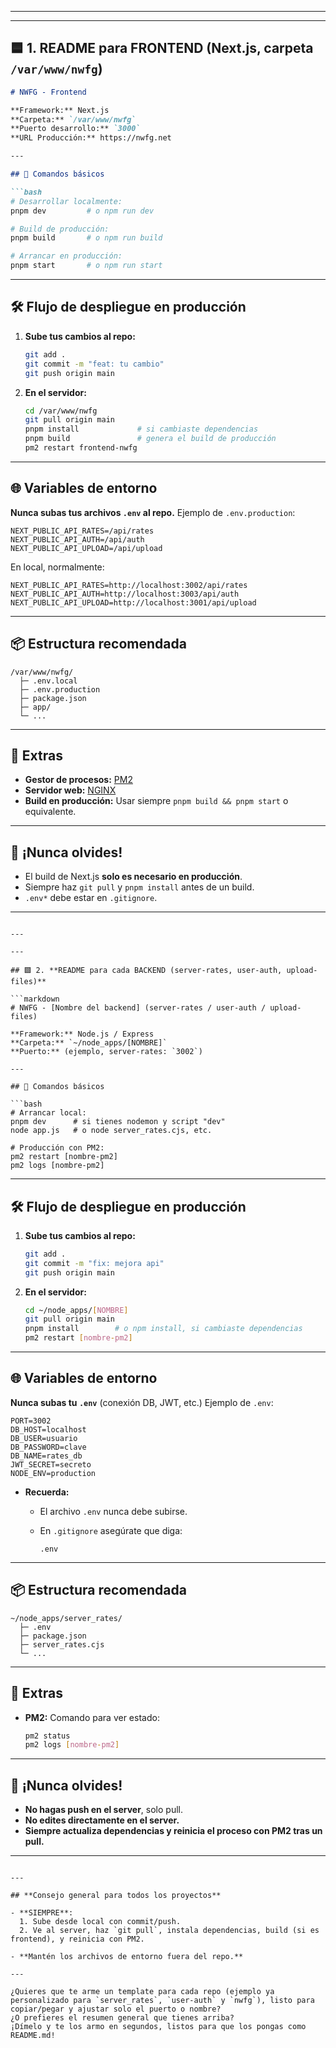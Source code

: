 

---

---

## 🟦 1. **README para FRONTEND (Next.js, carpeta `/var/www/nwfg`)**

````markdown
# NWFG - Frontend

**Framework:** Next.js  
**Carpeta:** `/var/www/nwfg`  
**Puerto desarrollo:** `3000`  
**URL Producción:** https://nwfg.net

---

## 🚀 Comandos básicos

```bash
# Desarrollar localmente:
pnpm dev         # o npm run dev

# Build de producción:
pnpm build       # o npm run build

# Arrancar en producción:
pnpm start       # o npm run start
````

---

## 🛠️ Flujo de despliegue en producción

1. **Sube tus cambios al repo:**

   ```bash
   git add .
   git commit -m "feat: tu cambio"
   git push origin main
   ```

2. **En el servidor:**

   ```bash
   cd /var/www/nwfg
   git pull origin main
   pnpm install             # si cambiaste dependencias
   pnpm build               # genera el build de producción
   pm2 restart frontend-nwfg
   ```

---

## 🌐 Variables de entorno

**Nunca subas tus archivos `.env` al repo.**
Ejemplo de `.env.production`:

```
NEXT_PUBLIC_API_RATES=/api/rates
NEXT_PUBLIC_API_AUTH=/api/auth
NEXT_PUBLIC_API_UPLOAD=/api/upload
```

En local, normalmente:

```
NEXT_PUBLIC_API_RATES=http://localhost:3002/api/rates
NEXT_PUBLIC_API_AUTH=http://localhost:3003/api/auth
NEXT_PUBLIC_API_UPLOAD=http://localhost:3001/api/upload
```

---

## 📦 Estructura recomendada

```
/var/www/nwfg/
  ├─ .env.local
  ├─ .env.production
  ├─ package.json
  ├─ app/
  └─ ...
```

---

## 🐳 Extras

* **Gestor de procesos:** [PM2](https://pm2.keymetrics.io/)
* **Servidor web:** [NGINX](https://nginx.org/)
* **Build en producción:** Usar siempre `pnpm build && pnpm start` o equivalente.

---

## 🛑 ¡Nunca olvides!

* El build de Next.js **solo es necesario en producción**.
* Siempre haz `git pull` y `pnpm install` antes de un build.
* `.env*` debe estar en `.gitignore`.

---

````

---

---

## 🟩 2. **README para cada BACKEND (server-rates, user-auth, upload-files)**

```markdown
# NWFG - [Nombre del backend] (server-rates / user-auth / upload-files)

**Framework:** Node.js / Express  
**Carpeta:** `~/node_apps/[NOMBRE]`  
**Puerto:** (ejemplo, server-rates: `3002`)

---

## 🚀 Comandos básicos

```bash
# Arrancar local:
pnpm dev      # si tienes nodemon y script "dev"
node app.js   # o node server_rates.cjs, etc.

# Producción con PM2:
pm2 restart [nombre-pm2]
pm2 logs [nombre-pm2]
````

---

## 🛠️ Flujo de despliegue en producción

1. **Sube tus cambios al repo:**

   ```bash
   git add .
   git commit -m "fix: mejora api"
   git push origin main
   ```

2. **En el servidor:**

   ```bash
   cd ~/node_apps/[NOMBRE]
   git pull origin main
   pnpm install        # o npm install, si cambiaste dependencias
   pm2 restart [nombre-pm2]
   ```

---

## 🌐 Variables de entorno

**Nunca subas tu `.env`** (conexión DB, JWT, etc.)
Ejemplo de `.env`:

```
PORT=3002
DB_HOST=localhost
DB_USER=usuario
DB_PASSWORD=clave
DB_NAME=rates_db
JWT_SECRET=secreto
NODE_ENV=production
```

* **Recuerda:**

  * El archivo `.env` nunca debe subirse.
  * En `.gitignore` asegúrate que diga:

    ```
    .env
    ```

---

## 📦 Estructura recomendada

```
~/node_apps/server_rates/
  ├─ .env
  ├─ package.json
  ├─ server_rates.cjs
  └─ ...
```

---

## 🐳 Extras

* **PM2:** Comando para ver estado:

  ```bash
  pm2 status
  pm2 logs [nombre-pm2]
  ```

---

## 🛑 ¡Nunca olvides!

* **No hagas push en el server**, solo pull.
* **No edites directamente en el server.**
* **Siempre actualiza dependencias y reinicia el proceso con PM2 tras un pull.**

---

```

---

## **Consejo general para todos los proyectos**

- **SIEMPRE**:  
  1. Sube desde local con commit/push.
  2. Ve al server, haz `git pull`, instala dependencias, build (si es frontend), y reinicia con PM2.

- **Mantén los archivos de entorno fuera del repo.**

---

¿Quieres que te arme un template para cada repo (ejemplo ya personalizado para `server_rates`, `user-auth` y `nwfg`), listo para copiar/pegar y ajustar solo el puerto o nombre?  
¿O prefieres el resumen general que tienes arriba?  
¡Dímelo y te los armo en segundos, listos para que los pongas como README.md!
```
